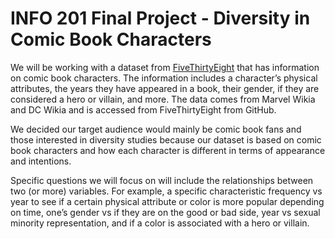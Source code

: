 # INFO 201 Final Project - Diversity in Comic Book Characters

We will be working with a dataset from [FiveThirtyEight](https://github.com/fivethirtyeight/data/tree/master/comic-characters) that has information on comic book characters. The information includes a character’s physical attributes, the years they have appeared in a book, their gender, if they are considered a hero or villain, and more. The data comes from Marvel Wikia and DC Wikia and is accessed from FiveThirtyEight from GitHub.

We decided our target audience would mainly be comic book fans and those interested in diversity studies because our dataset is based on comic book characters and how each character is different in terms of appearance and intentions.

Specific questions we will focus on will include the relationships between two (or more) variables. For example, a specific characteristic frequency vs year to see if a certain physical attribute or color is more popular depending on time, one’s gender vs if they are on the good or bad side, year vs sexual minority representation, and if a color is associated with a hero or villain.
